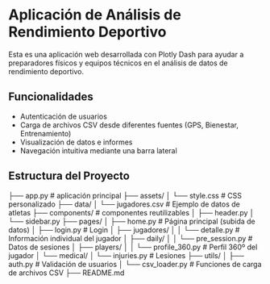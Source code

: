 # Aplicación de Análisis de Rendimiento Deportivo

Esta es una aplicación web desarrollada con Plotly Dash para ayudar a preparadores físicos y equipos técnicos en el análisis de datos de rendimiento deportivo.

## Funcionalidades

- Autenticación de usuarios
- Carga de archivos CSV desde diferentes fuentes (GPS, Bienestar, Entrenamiento)
- Visualización de datos e informes
- Navegación intuitiva mediante una barra lateral

## Estructura del Proyecto

├── app.py # aplicación principal
├── assets/
│ └── style.css # CSS personalizado
├── data/
│ └── jugadores.csv # Ejemplo de datos de atletas
├── components/ # componentes reutilizables
│ ├── header.py
│ └── sidebar.py
├── pages/
│ ├── home.py # Página principal (subida de datos)
│ ├── login.py # Login
│ ├── jugadores/
│ │ └── detalle.py # Información individual del jugador
│ ├── daily/
│ │ └── pre_session.py # Datos de sesiones
│ ├── players/
│ │ └── profile_360.py # Perfil 360º del jugador
│ └── medical/
│ └── injuries.py # Lesiones
├── utils/
│ ├── auth.py # Validación de usuarios
│ └── csv_loader.py # Funciones de carga de archivos CSV
├── README.md